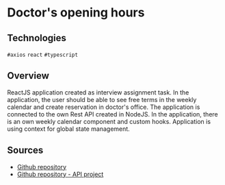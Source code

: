 # Doctor's opening hours

## Technologies
`#axios` `react` `#typescript`

## Overview
ReactJS application created as interview assignment task. In the application, the user should be able to see free terms in the weekly calendar and create reservation in doctor's office. The application is connected to the own Rest API created in NodeJS.
In the application, there is an own weekly calendar component and custom hooks. Application is using context for global state management.

## Sources
* [Github repository](https://github.com/patrikmasiar/doctor-opening-react-app)
* [Github repository - API project](https://github.com/patrikmasiar/doctor-opening-api)